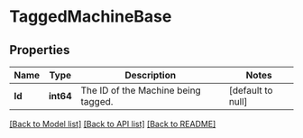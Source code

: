# TaggedMachineBase

## Properties
Name | Type | Description | Notes
------------ | ------------- | ------------- | -------------
**Id** | **int64** | The ID of the Machine being tagged. | [default to null]

[[Back to Model list]](../README.md#documentation-for-models) [[Back to API list]](../README.md#documentation-for-api-endpoints) [[Back to README]](../README.md)


